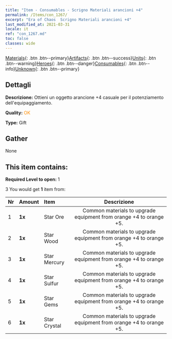 ```yaml
---
title: "Item - Consumables - Scrigno Materiali arancioni +4"
permalink: /Items/con_1267/
excerpt: "Era of Chaos  Scrigno Materiali arancioni +4"
last_modified_at: 2021-03-31
locale: it
ref: "con_1267.md"
toc: false
classes: wide
---
```

 [Materials](/it/Items/){: .btn .btn--primary}[Artifacts](/it/Items/Artifacts/){: .btn .btn--success}[Units](/it/Items/Units/){: .btn .btn--warning}[Heroes](/it/Items/Heroes/){: .btn .btn--danger}[Consumables](/it/Items/Consumables/){: .btn .btn--info}[Unknown](/it/Items/Unknown/){: .btn .btn--primary}

## Dettagli
 **Descrizione:** Ottieni un oggetto arancione +4 casuale per il potenziamento dell'equipaggiamento.

 **Quality:** <span style="color: #FF8C00">OK</span>

 **Type:** Gift

## Gather

  None

## This item contains:

 **Required Level to open:** 1

 3 You would get **1** item  from:

  | Nr | Amount |     Item    | Descrizione |
  |:---|:-------|:------------|:-----------:|
  | 1 |  **1x** | Star Ore | Common materials to upgrade equipment from orange +4 to orange +5.  | 
  | 2 |  **1x** | Star Wood | Common materials to upgrade equipment from orange +4 to orange +5.  | 
  | 3 |  **1x** | Star Mercury | Common materials to upgrade equipment from orange +4 to orange +5.  | 
  | 4 |  **1x** | Star Sulfur | Common materials to upgrade equipment from orange +4 to orange +5.  | 
  | 5 |  **1x** | Star Gems | Common materials to upgrade equipment from orange +4 to orange +5.  | 
  | 6 |  **1x** | Star Crystal | Common materials to upgrade equipment from orange +4 to orange +5.  | 
